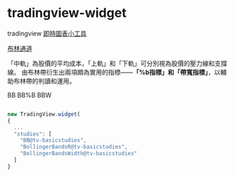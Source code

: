# tradingview-widget

tradingview [即時圖表小工具](https://tw.tradingview.com/widget/advanced-chart/)


[布林通道](https://zh.wikipedia.org/wiki/布林带)  

「中軌」為股價的平均成本，「上軌」和「下軌」可分別視為股價的壓力線和支撐線。
由布林帶衍生出兩項頗為實用的指標——**「%b指標」**和**「帶寬指標」**，以輔助布林帶的判讀和運用。

BB BB%B BBW  

```js

new TradingView.widget(
{
  ...
  "studies": [
    "BB@tv-basicstudies",
    "BollingerBandsR@tv-basicstudies",
    "BollingerBandsWidth@tv-basicstudies"
  ]
}
```
